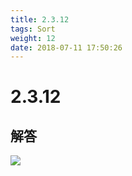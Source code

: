 ```yaml
---
title: 2.3.12
tags: Sort
weight: 12
date: 2018-07-11 17:50:26
---
```


# 2.3.12


## 解答

![](/resources/2.3.12/1.jpg)
